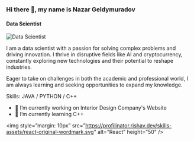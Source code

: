 ### Hi there 👋, my name is Nazar Geldymuradov
#### Data Scientist 
![Data Scientist ](https://img.freepik.com/free-vector/modern-duotone-red-esports-twitter-header_23-2149440596.jpg?w=996&t=st=1727962413~exp=1727963013~hmac=b1c8f99bffb09b7cbe3d50c171e6bef23fed6bc19bc5036f6ae21ba1436d1317)

I am a data scientist with a passion for solving complex problems and driving innovation. I thrive in disruptive fields like AI and cryptocurrency, constantly exploring new technologies and their potential to reshape industries.

Eager to take on challenges in both the academic and professional world, I am always learning and seeking opportunities to expand my knowledge. 

Skills: JAVA / PYTHON / C++

- 🔭 I’m currently working on Interior Design Company's Website 
- 🌱 I’m currently learning C++ 


<img style=”margin: 10px” src=”https://profilinator.rishav.dev/skills-assets/react-original-wordmark.svg" alt=”React” height=”50" />

